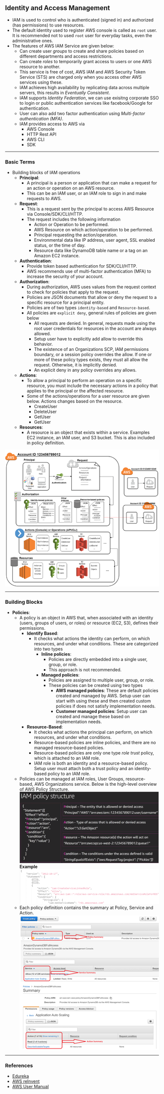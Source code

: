 ## Identity and Access Management

- IAM is used to control who is authenticated (signed in) and authorized (has permissions) to use resources.
- The default identity used to register AWS console is called as `root` user. It is recommended not to used `root` user for everyday tasks, even the administrative ones.
- The features of AWS IAM Service are given below:
  - Can create user *groups* to create and share policies based on different departments and access restrictions.
  - Can create *roles* to temporarily grant access to users or one AWS resource to another.
  - This service is free of cost, AWS IAM and AWS Security Token Service (STS) are charged only when you access other AWS services using these.
  - IAM achieves high availability by replicating data across multiple servers, this results in *Eventually Consistent*.
  - IAM supports *Identity Federation*, we can use exisitng corporate SSO to login or public authentication services like facebook/Google for authentication.
  - User can also add two factor authentication using *Multi-factor authentication (MFA)*.
  - IAM provides access to AWS via
    - AWS Console
    - HTTP Rest API
    - AWS CLI
    - SDK

---  
### Basic Terms

- Building blocks of IAM operations
  - **Principal**:
    - A principal is a person or application that can make a request for an action or operation on an AWS resource.
    - This can be an IAM user, or an IAM role to sign in and make requests to AWS.
  - **Request**:
    - This is a request sent by the principal to access AWS Resource via Console/SDK/CLI/HTTP.
    - The request includes the following information
      - Action or Operation to be performed.
      - AWS Resource on which action/operation to be performed.
      - Principal requesting the action/operation.
      - Environmental data like IP address, user agent, SSL enabled status, or the time of day.
      - Resource data like DynamoDB table name or a tag on an Amazon EC2 instance.
  - **Authentication**:
    - Provide token based authentication for SDK/CLI/HTTP.
    - AWS recommends use of multi-factor authentication (MFA) to increase the security of your account.
  - **Authorization**:
    - During authorization, AWS uses values from the request context to check for policies that apply to the request.
    - Policies are JSON documents that allow or deny the request to a specific resource for a principal entity.
    - Policies are of two types `identity-based` and `Resource-based`.
    - All policies are `explicit deny`, general rules of policies are given below
      - All requests are denied. In general, requests made using the root user credentials for resources in the account are always allowed.
      - Setup user have to explicitly add allow to override this behavior.
      - The existence of an Organizations SCP, IAM permissions boundary, or a session policy overrides the allow. If one or more of these policy types exists, they must all allow the request. Otherwise, it is implicitly denied.
      - An explicit deny in any policy overrides any allows. 
  - **Actions**:
    - To allow a principal to perform an operation on a specific resource, you must include the necessary actions in a policy that applies to the principal or the affected resource. 
    - Some of the actions/operations for a user resource are given below. Actions changes based on the resource.
      - CreateUser
      - DeleteUser
      - GetUser
      - GetUser
  - **Resources**:
    - A resource is an object that exists within a service. Examples EC2 instance, an IAM user, and S3 bucket. This is also included in policy definition.

![](../01-Images/03-IAMTerms.png)

---  
### Building Blocks

- **Policies**:
  - A policy is an object in AWS that, when associated with an identity (users, groups of users, or roles) or resource (EC2, S3), defines their permissions.
    - **Identify Based**:
      - It checks what actions the identity can perform, on which resources, and under what conditions. These are categorized into two types
        - **Inline policies**:
          - Policies are directly embedded into a single user, group, or role.
          - This approach is not recommended.
        - **Managed policies**:
          - Policies are assigned to multiple user, group, or role.
          - These policies can be created using two types
            - **AWS managed policies**: These are default policies created and managed by AWS. Setup user can start with using these and then created custom policies if does not satisfy implementation needs.
            - **Customer managed policies**: Setup user can created and manage these based on implementation needs.
    - **Resource-Based**:
      - It checks what actions the principal can perform, on which resources, and under what conditions.
      - Resource-based policies are inline policies, and there are no managed resource-based policies.
      - Resource-based policies are only one type *role trust* policy, which is attached to an IAM role.
      - IAM role is both an identity and a resource-based policy. Setup user must attach both a trust policy and an identity-based policy to an IAM role. 
  - Policies can be managed at IAM roles, User Groups, resource-based, AWS Organizations service. Below is the high-level overview of AWS Policy Structure.
    ![](../01-Images/05-PolicyStructure.png)
    **Example**
    ![](../01-Images/06-PolicyExample.png)
  - Each policy definition contains the summary at Policy, Service and Action.
    ![](../01-Images/04-PolicySummarypng.png)


---
### References

- [Edureka](https://www.youtube.com/watch?v=UqKWHZ36yEM)
- [AWS reInvent](https://www.youtube.com/watch?v=YQsK4MtsELU&t=1208s)
- [AWS User Manual](https://docs.aws.amazon.com/IAM/latest/UserGuide/introduction.html)